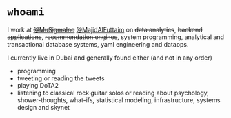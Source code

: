 # `whoami`

I work at ~~[@MuSigmaInc](https://twitter.com/MuSigmaInc)~~ [@MajidAlFuttaim](https://twitter.com/MajidAlFuttaim) on ~~data analytics~~, ~~backend applications~~, ~~recommendation engines~~, system programming, analytical and transactional database systems, yaml engineering and dataops. 

I currently live in Dubai and generally found either (and not in any order)
- programming
- tweeting or reading the tweets
- playing DoTA2
- listening to classical rock guitar solos or reading about psychology, shower-thoughts, what-ifs, statistical modeling, 
infrastructure, systems design and skynet

